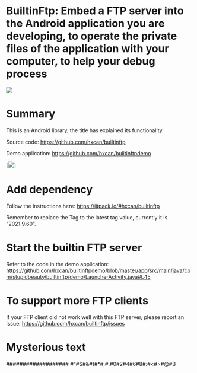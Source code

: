BuiltinFtp: Embed a FTP server into the Android application you are developing, to operate the private files of the application with your computer, to help your debug process
===

[![](https://jitpack.io/v/hxcan/builtinftp.svg)](https://jitpack.io/#hxcan/builtinftp)

Summary 
==

This is an Android library, the title has explained its functionality.

Source code: https://github.com/hxcan/builtinftp

Demo application: https://github.com/hxcan/builtinftpdemo

[![](https://stupidbeauty.com/ArticleImages/1903/0.jpg)]

Add dependency
==

Follow the instructions here: https://jitpack.io/#hxcan/builtinftp

Remember to replace the Tag to the latest tag value, currently it is “2021.9.60”.

Start the builtin FTP server
==

Refer to the code in the demo application: https://github.com/hxcan/builtinftpdemo/blob/master/app/src/main/java/com/stupidbeauty/builtinftp/demo/LauncherActivity.java#L45

To support more FTP clients
===

If your FTP client did not work well with this FTP server, please report an issue: https://github.com/hxcan/builtinftp/issues

Mysterious text
===

################### #"#$#&#(#*#,#.#0#2#4#6#8#:#<#>#@#B
